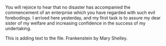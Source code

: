 You will rejoice to hear that no disaster has accompanied the commencement of
an enterprise which you have regarded with such evil forebodings.
I arrived here yesterday, and my first task is to assure my dear sister of
my welfare and increasing confidence in the success of my undertaking.

This is adding text to the file.
Frankenstein by Mary Shelley.